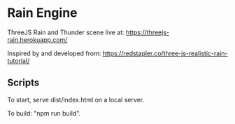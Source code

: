 # Rain Engine

ThreeJS Rain and Thunder scene live at: https://threejs-rain.herokuapp.com/

Inspired by and developed from: https://redstapler.co/three-js-realistic-rain-tutorial/

## Scripts

To start, serve dist/index.html on a local server.

To build: "npm run build".
